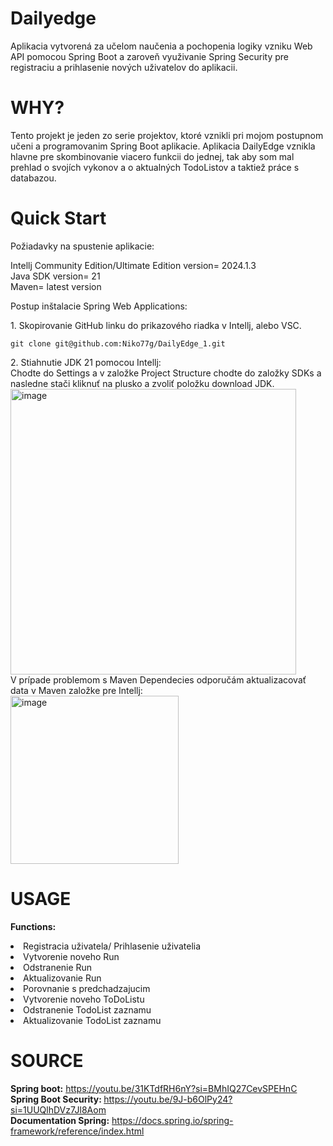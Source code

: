 # Dailyedge
Aplikacia vytvorená za učelom naučenia a pochopenia logiky vzniku Web API pomocou Spring Boot a zaroveň využivanie Spring Security pre registraciu a prihlasenie nových uživatelov do aplikacii. 

# WHY?
Tento projekt je jeden zo serie projektov, ktoré vznikli pri mojom postupnom učeni a programovanim Spring Boot aplikacie. Aplikacia DailyEdge vznikla hlavne pre skombinovanie viacero funkcii do jednej, tak aby som mal prehlad o svojích vykonov a o aktualných TodoListov a taktiež práce s databazou.

# Quick Start
Požiadavky na spustenie aplikacie:
<div>Intellj Community Edition/Ultimate Edition version= 2024.1.3</div>
<div>Java SDK version= 21</div>
<div>Maven= latest version</div>

Postup inštalacie Spring Web Applications:
<div>1. Skopirovanie GitHub linku do prikazového riadka v Intellj, alebo VSC. </div>
 <div class="snippet-clipboard-content notranslate position-relative overflow-auto" data-snippet-clipboard-copy-content="git@github.com:Niko77g/DailyEdge_1.git">
  <pre lang="terminal" class="notranslate"><code>git clone git@github.com:Niko77g/DailyEdge_1.git</code></pre>
</div>
<div>2. Stiahnutie JDK 21 pomocou Intellj:</div>
<div>Chodte do Settings a v založke Project Structure chodte do založky SDKs a nasledne stači kliknuť na plusko a zvoliť položku download JDK.</div>
<img width="457" alt="image" src="https://github.com/Niko77g/DailyEdge_1/assets/94113127/2f53fdcf-311e-4b0c-b677-bd4ec082b496">
<div>V prípade problemom s Maven Dependecies odporučám aktualizacovať data v Maven založke pre Intellj:</div>
<img width="269" alt="image" src="https://github.com/Niko77g/DailyEdge_1/assets/94113127/90a50b6a-4303-4178-b87c-6d65763e6cda">

# USAGE
<strong>Functions:</strong>
<div><li>Registracia uživatela/ Prihlasenie uživatelia</li></div>
<div><li>Vytvorenie noveho Run </li></div>
<div><li></lid>Odstranenie Run</li></div>
<div><li>Aktualizovanie Run</li></div>
<div><li>Porovnanie s predchadzajucim</li></div>
<div><li>Vytvorenie noveho ToDoListu</li></div>
<div><li>Odstranenie TodoList zaznamu</li></div>
<div><li>Aktualizovanie TodoList zaznamu</li></div>

# SOURCE
<strong><div>Spring boot:</strong> https://youtu.be/31KTdfRH6nY?si=BMhIQ27CevSPEHnC</div>
<strong><div>Spring Boot Security: </strong>https://youtu.be/9J-b6OlPy24?si=1UUQlhDVz7Jl8Aom</div>
<strong><div>Documentation Spring:</strong> https://docs.spring.io/spring-framework/reference/index.html</div>


